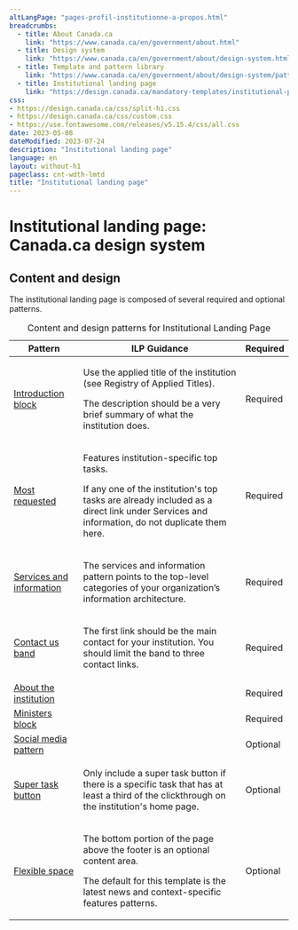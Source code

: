```yaml
---
altLangPage: "pages-profil-institutionne-a-propos.html"
breadcrumbs:
  - title: About Canada.ca
    link: "https://www.canada.ca/en/government/about.html"
  - title: Design system
    link: "https://www.canada.ca/en/government/about/design-system.html"
  - title: Template and pattern library
    link: "https://www.canada.ca/en/government/about/design-system/pattern-library.html"
  - title: Institutional landing page
    link: "https://design.canada.ca/mandatory-templates/institutional-profile-pages.html"    
css:
- https://design.canada.ca/css/split-h1.css
- https://design.canada.ca/css/custom.css
- https://use.fontawesome.com/releases/v5.15.4/css/all.css
date: 2023-05-08
dateModified: 2023-07-24
description: "Institutional landing page"
language: en
layout: without-h1
pageclass: cnt-wdth-lmtd
title: "Institutional landing page"
---
```

<h1 property="name" id="wb-cont" dir="ltr"><span class="stacked"><span>Institutional landing page</span>: <span>Canada.ca design system</span></span></h1>
<h2>Content and design</h2>
<p>The institutional landing page is composed of several required and optional patterns.</p>
<div class="row mrgn-tp-lg">
  <div class="col-md-8">
    <div class="panel panel-default">
      <table class="table table-bordered" id="ilp-01" aria-live="polite">
        <caption class="wb-inv">
        Content and design patterns for Institutional Landing Page
        </caption>
        <thead>
          <tr>
            <th class="col-md-4">Pattern</th>
            <th class="col-md-6">ILP Guidance</th>
            <th class="col-md-2">Required</th>
          </tr>
        </thead>
        <tbody>
          <tr>
            <td><a href="#">Introduction block</a></td>
            <td><p>Use the applied title of the institution (see Registry of Applied Titles).</p>
              <p>The description should be a very brief summary of what the institution does.</p></td>
            <td class="text-center"><span class="far fa-check-circle text-success"></span><span class="wb-inv"> Required</span></td>
          </tr>
          <tr>
            <td><a href="#">Most requested</a></td>
            <td><p>Features institution-specific top tasks.</p>
              <p>If any one of the institution's top tasks are already included as a direct link under Services and information, do not duplicate them here.</p></td>
            <td class="text-center"><span class="far fa-check-circle text-success"></span><span class="wb-inv"> Required</span></td>
          </tr>
          <tr>
            <td><a href="#">Services and information</a></td>
            <td><p>The services and information pattern points to the top-level categories of your organization’s information architecture.</p></td>
            <td class="text-center"><span class="far fa-check-circle text-success"></span><span class="wb-inv"> Required</span></td>
          </tr>
          <tr>
            <td><a href="#">Contact us band</a></td>
            <td><p>The first link should be the main contact for your institution. You should limit the band to three contact links.</p></td>
            <td class="text-center"><span class="far fa-check-circle text-success"></span><span class="wb-inv"> Required</span></td>
          </tr>
          <tr>
            <td><a href="#">About the institution</a></td>
            <td></td>
            <td class="text-center"><span class="far fa-check-circle text-success"></span><span class="wb-inv"> Required</span></td>
          </tr>
          <tr>
            <td><a href="#">Ministers block</a></td>
            <td></td>
            <td class="text-center"><span class="far fa-check-circle text-success"></span><span class="wb-inv"> Required</span></td>
          </tr>
          <tr>
            <td><a href="#">Social media pattern</a></td>
            <td></td>
            <td>Optional</td>
          </tr>
          <tr>
            <td><a href="#">Super task button</a></td>
            <td><p>Only include a super task button if there is a specific task that has at least a third of the clickthrough on the institution's home page.</p></td>
            <td>Optional</td>
          </tr>
          <tr>
            <td><a href="#">Flexible space</a></td>
            <td><p>The bottom portion of the page above the footer is an optional content area.</p>
              <p>The default for this template is the latest news and context-specific features patterns.</p></td>
            <td>Optional</td>
          </tr>
        </tbody>
      </table>
    </div>
  </div>
</div>

